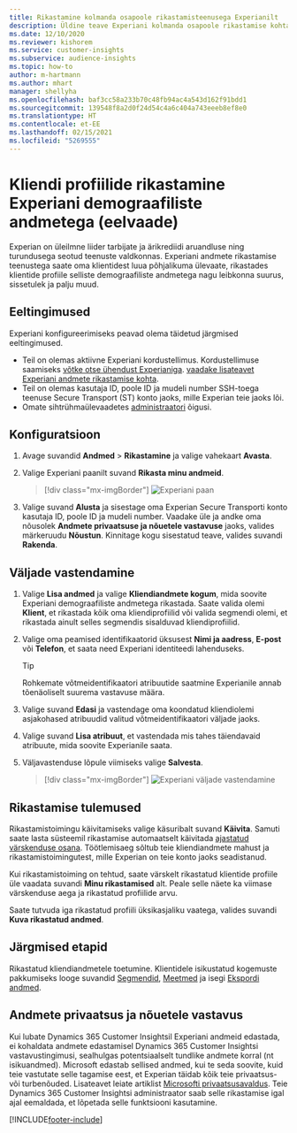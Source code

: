 ```yaml
---
title: Rikastamine kolmanda osapoole rikastamisteenusega Experianilt
description: Üldine teave Experiani kolmanda osapoole rikastamise kohta.
ms.date: 12/10/2020
ms.reviewer: kishorem
ms.service: customer-insights
ms.subservice: audience-insights
ms.topic: how-to
author: m-hartmann
ms.author: mhart
manager: shellyha
ms.openlocfilehash: baf3cc58a233b70c48fb94ac4a543d162f91bdd1
ms.sourcegitcommit: 139548f8a2d0f24d54c4a6c404a743eeeb8ef8e0
ms.translationtype: HT
ms.contentlocale: et-EE
ms.lasthandoff: 02/15/2021
ms.locfileid: "5269555"
---
```

# <a name="enrich-customer-profiles-with-demographics-from-experian-preview"></a>Kliendi profiilide rikastamine Experiani demograafiliste andmetega (eelvaade)

Experian on üleilmne liider tarbijate ja ärikrediidi aruandluse ning turundusega seotud teenuste valdkonnas. Experiani andmete rikastamise teenustega saate oma klientidest luua põhjalikuma ülevaate, rikastades klientide profiile selliste demograafiliste andmetega nagu leibkonna suurus, sissetulek ja palju muud.

## <a name="prerequisites"></a>Eeltingimused

Experiani konfigureerimiseks peavad olema täidetud järgmised eeltingimused.

- Teil on olemas aktiivne Experiani kordustellimus. Kordustellimuse saamiseks [võtke otse ühendust Experianiga](https://www.experian.com/marketing-services/contact). [vaadake lisateavet Experiani andmete rikastamise kohta](https://www.experian.com/marketing-services/microsoft?cmpid=ems_web_mci_cdppage).
- Teil on olemas kasutaja ID, poole ID ja mudeli number SSH-toega teenuse Secure Transport (ST) konto jaoks, mille Experian teie jaoks lõi.
- Omate sihtrühmaülevaadetes [administraatori](permissions.md#administrator) õigusi.

## <a name="configuration"></a>Konfiguratsioon

1. Avage suvandid **Andmed** > **Rikastamine** ja valige vahekaart **Avasta**.

1. Valige Experiani paanilt suvand **Rikasta minu andmeid**.

   > [!div class="mx-imgBorder"]
   > ![Experiani paan](media/experian-tile.png "Experiani paan")

1. Valige suvand **Alusta** ja sisestage oma Experian Secure Transporti konto kasutaja ID, poole ID ja mudeli number. Vaadake üle ja andke oma nõusolek **Andmete privaatsuse ja nõuetele vastavuse** jaoks, valides märkeruudu **Nõustun**. Kinnitage kogu sisestatud teave, valides suvandi **Rakenda**.

## <a name="map-your-fields"></a>Väljade vastendamine

1.  Valige **Lisa andmed** ja valige **Kliendiandmete kogum**, mida soovite Experiani demograafiliste andmetega rikastada. Saate valida olemi **Klient**, et rikastada kõik oma kliendiprofiilid või valida segmendi olemi, et rikastada ainult selles segmendis sisalduvad kliendiprofiilid.

1. Valige oma peamised identifikaatorid üksusest **Nimi ja aadress**, **E-post** või **Telefon**, et saata need Experiani identiteedi lahenduseks.

   > [!TIP]
   > Rohkemate võtmeidentifikaatori atribuutide saatmine Experianile annab tõenäoliselt suurema vastavuse määra.

1. Valige suvand **Edasi** ja vastendage oma koondatud kliendiolemi asjakohased atribuudid valitud võtmeidentifikaatori väljade jaoks.

1. Valige suvand **Lisa atribuut**, et vastendada mis tahes täiendavaid atribuute, mida soovite Experianile saata.

1.  Väljavastenduse lõpule viimiseks valige **Salvesta**.

    > [!div class="mx-imgBorder"]
    > ![Experiani väljade vastendamine](media/experian-field-mapping.png "Experiani väljade vastendamine")

## <a name="enrichment-results"></a>Rikastamise tulemused

Rikastamistoimingu käivitamiseks valige käsuribalt suvand **Käivita**. Samuti saate lasta süsteemil rikastamise automaatselt käivitada [ajastatud värskenduse osana](system.md#schedule-tab). Töötlemisaeg sõltub teie kliendiandmete mahust ja rikastamistoimingutest, mille Experian on teie konto jaoks seadistanud.

Kui rikastamistoiming on tehtud, saate värskelt rikastatud klientide profiile üle vaadata suvandi **Minu rikastamised** alt. Peale selle näete ka viimase värskenduse aega ja rikastatud profiilide arvu.

Saate tutvuda iga rikastatud profiili üksikasjaliku vaatega, valides suvandi **Kuva rikastatud andmed**.

## <a name="next-steps"></a>Järgmised etapid

Rikastatud kliendiandmetele toetumine. Klientidele isikustatud kogemuste pakkumiseks looge suvandid [Segmendid](segments.md), [Meetmed](measures.md) ja isegi [Ekspordi andmed](export-destinations.md).

## <a name="data-privacy-and-compliance"></a>Andmete privaatsus ja nõuetele vastavus

Kui lubate Dynamics 365 Customer Insightsil Experiani andmeid edastada, ei kohaldata andmete edastamisel Dynamics 365 Customer Insightsi vastavustingimusi, sealhulgas potentsiaalselt tundlike andmete korral (nt isikuandmed). Microsoft edastab sellised andmed, kui te seda soovite, kuid teie vastutate selle tagamise eest, et Experian täidab kõik teie privaatsus- või turbenõuded. Lisateavet leiate artiklist [Microsofti privaatsusavaldus](https://go.microsoft.com/fwlink/?linkid=396732).
Teie Dynamics 365 Customer Insightsi administraator saab selle rikastamise igal ajal eemaldada, et lõpetada selle funktsiooni kasutamine.


[!INCLUDE[footer-include](../includes/footer-banner.md)]